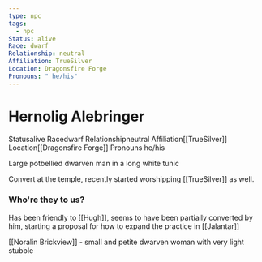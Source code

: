 ```yaml
---
type: npc
tags:
  - npc
Status: alive
Race: dwarf
Relationship: neutral
Affiliation: TrueSilver
Location: Dragonsfire Forge
Pronouns: " he/his"
---
```


# Hernolig Alebringer
<span class="dataview inline-field"><span class="inline-field-key">Status</span><span class="inline-field-value">alive</span></span>
<span class="dataview inline-field"><span class="inline-field-key">Race</span><span class="inline-field-value">dwarf</span></span>
<span class="dataview inline-field"><span class="inline-field-key">Relationship</span><span class="inline-field-value">neutral</span></span>
<span class="dataview inline-field"><span class="inline-field-key">Affiliation</span><span class="inline-field-value">[[TrueSilver]]</span></span>
<span class="dataview inline-field"><span class="inline-field-key">Location</span><span class="inline-field-value">[[Dragonsfire Forge]]</span></span>
<span class="dataview inline-field"><span class="inline-field-key">Pronouns</span><span class="inline-field-value"> he/his</span></span>

Large potbellied dwarven man in a long white tunic

Convert at the temple, recently started worshipping [[TrueSilver]] as well.

### Who're they to us? 
Has been friendly to [[Hugh]], seems to have been partially converted by him, starting a proposal for how to expand the practice in [[Jalantar]]

[[Noralin Brickview]] - small and petite dwarven woman with very light stubble
